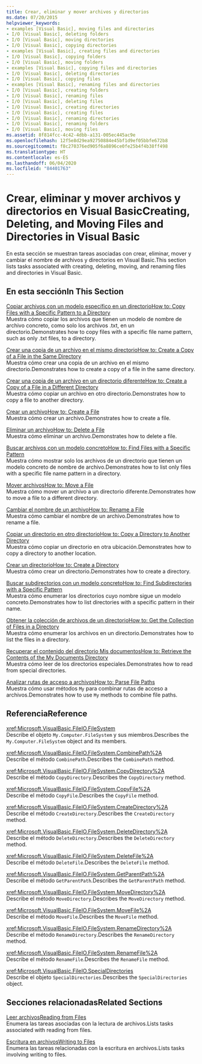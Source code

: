 ```yaml
---
title: Crear, eliminar y mover archivos y directorios
ms.date: 07/20/2015
helpviewer_keywords:
- examples [Visual Basic], moving files and directories
- I/O [Visual Basic], deleting folders
- I/O [Visual Basic], moving directories
- I/O [Visual Basic], copying directories
- examples [Visual Basic], creating files and directories
- I/O [Visual Basic], copying folders
- I/O [Visual Basic], moving folders
- examples [Visual Basic], copying files and directories
- I/O [Visual Basic], deleting directories
- I/O [Visual Basic], copying files
- examples [Visual Basic], renaming files and directories
- I/O [Visual Basic], creating folders
- I/O [Visual Basic], renaming files
- I/O [Visual Basic], deleting files
- I/O [Visual Basic], creating directories
- I/O [Visual Basic], creating files
- I/O [Visual Basic], renaming directories
- I/O [Visual Basic], renaming folders
- I/O [Visual Basic], moving files
ms.assetid: 8f814fcc-4c42-4dbb-a131-005ec445ac9e
ms.openlocfilehash: 12f5e8d29ea92750884e45bf1d9ef05bbfe672b8
ms.sourcegitcommit: f8c270376ed905f6a8896ce0fe25b4f4b38ff498
ms.translationtype: HT
ms.contentlocale: es-ES
ms.lasthandoff: 06/04/2020
ms.locfileid: "84401763"
---
```

# <a name="creating-deleting-and-moving-files-and-directories-in-visual-basic"></a><span data-ttu-id="610a9-102">Crear, eliminar y mover archivos y directorios en Visual Basic</span><span class="sxs-lookup"><span data-stu-id="610a9-102">Creating, Deleting, and Moving Files and Directories in Visual Basic</span></span>

<span data-ttu-id="610a9-103">En esta sección se muestran tareas asociadas con crear, eliminar, mover y cambiar el nombre de archivos y directorios en Visual Basic.</span><span class="sxs-lookup"><span data-stu-id="610a9-103">This section lists tasks associated with creating, deleting, moving, and renaming files and directories in Visual Basic.</span></span>  
  
## <a name="in-this-section"></a><span data-ttu-id="610a9-104">En esta sección</span><span class="sxs-lookup"><span data-stu-id="610a9-104">In This Section</span></span>  

 [<span data-ttu-id="610a9-105">Copiar archivos con un modelo específico en un directorio</span><span class="sxs-lookup"><span data-stu-id="610a9-105">How to: Copy Files with a Specific Pattern to a Directory</span></span>](how-to-copy-files-with-a-specific-pattern-to-a-directory.md)  
 <span data-ttu-id="610a9-106">Muestra cómo copiar los archivos que tienen un modelo de nombre de archivo concreto, como solo los archivos .txt, en un directorio.</span><span class="sxs-lookup"><span data-stu-id="610a9-106">Demonstrates how to copy files with a specific file name pattern, such as only .txt files, to a directory.</span></span>  
  
 [<span data-ttu-id="610a9-107">Crear una copia de un archivo en el mismo directorio</span><span class="sxs-lookup"><span data-stu-id="610a9-107">How to: Create a Copy of a File in the Same Directory</span></span>](how-to-create-a-copy-of-a-file-in-the-same-directory.md)  
 <span data-ttu-id="610a9-108">Muestra cómo crear una copia de un archivo en el mismo directorio.</span><span class="sxs-lookup"><span data-stu-id="610a9-108">Demonstrates how to create a copy of a file in the same directory.</span></span>  
  
 [<span data-ttu-id="610a9-109">Crear una copia de un archivo en un directorio diferente</span><span class="sxs-lookup"><span data-stu-id="610a9-109">How to: Create a Copy of a File in a Different Directory</span></span>](how-to-create-a-copy-of-a-file-in-a-different-directory.md)  
 <span data-ttu-id="610a9-110">Muestra cómo copiar un archivo en otro directorio.</span><span class="sxs-lookup"><span data-stu-id="610a9-110">Demonstrates how to copy a file to another directory.</span></span>  
  
 [<span data-ttu-id="610a9-111">Crear un archivo</span><span class="sxs-lookup"><span data-stu-id="610a9-111">How to: Create a File</span></span>](how-to-create-a-file.md)  
 <span data-ttu-id="610a9-112">Muestra cómo crear un archivo.</span><span class="sxs-lookup"><span data-stu-id="610a9-112">Demonstrates how to create a file.</span></span>  
  
 [<span data-ttu-id="610a9-113">Eliminar un archivo</span><span class="sxs-lookup"><span data-stu-id="610a9-113">How to: Delete a File</span></span>](how-to-delete-a-file.md)  
 <span data-ttu-id="610a9-114">Muestra cómo eliminar un archivo.</span><span class="sxs-lookup"><span data-stu-id="610a9-114">Demonstrates how to delete a file.</span></span>  
  
 [<span data-ttu-id="610a9-115">Buscar archivos con un modelo concreto</span><span class="sxs-lookup"><span data-stu-id="610a9-115">How to: Find Files with a Specific Pattern</span></span>](how-to-find-files-with-a-specific-pattern.md)  
 <span data-ttu-id="610a9-116">Muestra cómo mostrar solo los archivos de un directorio que tienen un modelo concreto de nombre de archivo.</span><span class="sxs-lookup"><span data-stu-id="610a9-116">Demonstrates how to list only files with a specific file name pattern in a directory.</span></span>  
  
 [<span data-ttu-id="610a9-117">Mover archivos</span><span class="sxs-lookup"><span data-stu-id="610a9-117">How to: Move a File</span></span>](how-to-move-a-file.md)  
 <span data-ttu-id="610a9-118">Muestra cómo mover un archivo a un directorio diferente.</span><span class="sxs-lookup"><span data-stu-id="610a9-118">Demonstrates how to move a file to a different directory.</span></span>  
  
 [<span data-ttu-id="610a9-119">Cambiar el nombre de un archivo</span><span class="sxs-lookup"><span data-stu-id="610a9-119">How to: Rename a File</span></span>](how-to-rename-a-file.md)  
 <span data-ttu-id="610a9-120">Muestra cómo cambiar el nombre de un archivo.</span><span class="sxs-lookup"><span data-stu-id="610a9-120">Demonstrates how to rename a file.</span></span>  
  
 [<span data-ttu-id="610a9-121">Copiar un directorio en otro directorio</span><span class="sxs-lookup"><span data-stu-id="610a9-121">How to: Copy a Directory to Another Directory</span></span>](how-to-copy-a-directory-to-another-directory.md)  
 <span data-ttu-id="610a9-122">Muestra cómo copiar un directorio en otra ubicación.</span><span class="sxs-lookup"><span data-stu-id="610a9-122">Demonstrates how to copy a directory to another location.</span></span>  
  
 [<span data-ttu-id="610a9-123">Crear un directorio</span><span class="sxs-lookup"><span data-stu-id="610a9-123">How to: Create a Directory</span></span>](how-to-create-a-directory.md)  
 <span data-ttu-id="610a9-124">Muestra cómo crear un directorio.</span><span class="sxs-lookup"><span data-stu-id="610a9-124">Demonstrates how to create a directory.</span></span>  
  
 [<span data-ttu-id="610a9-125">Buscar subdirectorios con un modelo concreto</span><span class="sxs-lookup"><span data-stu-id="610a9-125">How to: Find Subdirectories with a Specific Pattern</span></span>](how-to-find-subdirectories-with-a-specific-pattern.md)  
 <span data-ttu-id="610a9-126">Muestra cómo enumerar los directorios cuyo nombre sigue un modelo concreto.</span><span class="sxs-lookup"><span data-stu-id="610a9-126">Demonstrates how to list directories with a specific pattern in their name.</span></span>  
  
 [<span data-ttu-id="610a9-127">Obtener la colección de archivos de un directorio</span><span class="sxs-lookup"><span data-stu-id="610a9-127">How to: Get the Collection of Files in a Directory</span></span>](how-to-get-the-collection-of-files-in-a-directory.md)  
 <span data-ttu-id="610a9-128">Muestra cómo enumerar los archivos en un directorio.</span><span class="sxs-lookup"><span data-stu-id="610a9-128">Demonstrates how to list the files in a directory.</span></span>  
  
 [<span data-ttu-id="610a9-129">Recuperar el contenido del directorio Mis documentos</span><span class="sxs-lookup"><span data-stu-id="610a9-129">How to: Retrieve the Contents of the My Documents Directory</span></span>](how-to-retrieve-the-contents-of-the-my-documents-directory.md)  
 <span data-ttu-id="610a9-130">Muestra cómo leer de los directorios especiales.</span><span class="sxs-lookup"><span data-stu-id="610a9-130">Demonstrates how to read from special directories.</span></span>  
  
 [<span data-ttu-id="610a9-131">Analizar rutas de acceso a archivos</span><span class="sxs-lookup"><span data-stu-id="610a9-131">How to: Parse File Paths</span></span>](how-to-parse-file-paths.md)  
 <span data-ttu-id="610a9-132">Muestra cómo usar métodos `My` para combinar rutas de acceso a archivos.</span><span class="sxs-lookup"><span data-stu-id="610a9-132">Demonstrates how to use `My` methods to combine file paths.</span></span>  
  
## <a name="reference"></a><span data-ttu-id="610a9-133">Referencia</span><span class="sxs-lookup"><span data-stu-id="610a9-133">Reference</span></span>  

 <xref:Microsoft.VisualBasic.FileIO.FileSystem>  
 <span data-ttu-id="610a9-134">Describe el objeto `My.Computer.FileSystem` y sus miembros.</span><span class="sxs-lookup"><span data-stu-id="610a9-134">Describes the `My.Computer.FileSystem` object and its members.</span></span>  
  
 <xref:Microsoft.VisualBasic.FileIO.FileSystem.CombinePath%2A>  
 <span data-ttu-id="610a9-135">Describe el método `CombinePath`.</span><span class="sxs-lookup"><span data-stu-id="610a9-135">Describes the `CombinePath` method.</span></span>  
  
 <xref:Microsoft.VisualBasic.FileIO.FileSystem.CopyDirectory%2A>  
 <span data-ttu-id="610a9-136">Describe el método `CopyDirectory`.</span><span class="sxs-lookup"><span data-stu-id="610a9-136">Describes the `CopyDirectory` method.</span></span>  
  
 <xref:Microsoft.VisualBasic.FileIO.FileSystem.CopyFile%2A>  
 <span data-ttu-id="610a9-137">Describe el método `CopyFile`.</span><span class="sxs-lookup"><span data-stu-id="610a9-137">Describes the `CopyFile` method.</span></span>  
  
 <xref:Microsoft.VisualBasic.FileIO.FileSystem.CreateDirectory%2A>  
 <span data-ttu-id="610a9-138">Describe el método `CreateDirectory`.</span><span class="sxs-lookup"><span data-stu-id="610a9-138">Describes the `CreateDirectory` method.</span></span>  
  
 <xref:Microsoft.VisualBasic.FileIO.FileSystem.DeleteDirectory%2A>  
 <span data-ttu-id="610a9-139">Describe el método `DeleteDirectory`.</span><span class="sxs-lookup"><span data-stu-id="610a9-139">Describes the `DeleteDirectory` method.</span></span>  
  
 <xref:Microsoft.VisualBasic.FileIO.FileSystem.DeleteFile%2A>  
 <span data-ttu-id="610a9-140">Describe el método `DeleteFile`.</span><span class="sxs-lookup"><span data-stu-id="610a9-140">Describes the `DeleteFile` method.</span></span>  
  
 <xref:Microsoft.VisualBasic.FileIO.FileSystem.GetParentPath%2A>  
 <span data-ttu-id="610a9-141">Describe el método `GetParentPath`.</span><span class="sxs-lookup"><span data-stu-id="610a9-141">Describes the `GetParentPath` method.</span></span>  
  
 <xref:Microsoft.VisualBasic.FileIO.FileSystem.MoveDirectory%2A>  
 <span data-ttu-id="610a9-142">Describe el método `MoveDirectory`.</span><span class="sxs-lookup"><span data-stu-id="610a9-142">Describes the `MoveDirectory` method.</span></span>  
  
 <xref:Microsoft.VisualBasic.FileIO.FileSystem.MoveFile%2A>  
 <span data-ttu-id="610a9-143">Describe el método `MoveFile`.</span><span class="sxs-lookup"><span data-stu-id="610a9-143">Describes the `MoveFile` method.</span></span>  
  
 <xref:Microsoft.VisualBasic.FileIO.FileSystem.RenameDirectory%2A>  
 <span data-ttu-id="610a9-144">Describe el método `RenameDirectory`.</span><span class="sxs-lookup"><span data-stu-id="610a9-144">Describes the `RenameDirectory` method.</span></span>  
  
 <xref:Microsoft.VisualBasic.FileIO.FileSystem.RenameFile%2A>  
 <span data-ttu-id="610a9-145">Describe el método `RenameFile`.</span><span class="sxs-lookup"><span data-stu-id="610a9-145">Describes the `RenameFile` method.</span></span>  
  
 <xref:Microsoft.VisualBasic.FileIO.SpecialDirectories>  
 <span data-ttu-id="610a9-146">Describe el objeto `SpecialDirectories`.</span><span class="sxs-lookup"><span data-stu-id="610a9-146">Describes the `SpecialDirectories` object.</span></span>  
  
## <a name="related-sections"></a><span data-ttu-id="610a9-147">Secciones relacionadas</span><span class="sxs-lookup"><span data-stu-id="610a9-147">Related Sections</span></span>  

 [<span data-ttu-id="610a9-148">Leer archivos</span><span class="sxs-lookup"><span data-stu-id="610a9-148">Reading from Files</span></span>](reading-from-files.md)  
 <span data-ttu-id="610a9-149">Enumera las tareas asociadas con la lectura de archivos.</span><span class="sxs-lookup"><span data-stu-id="610a9-149">Lists tasks associated with reading from files.</span></span>  
  
 [<span data-ttu-id="610a9-150">Escritura en archivos</span><span class="sxs-lookup"><span data-stu-id="610a9-150">Writing to Files</span></span>](writing-to-files.md)  
 <span data-ttu-id="610a9-151">Enumera las tareas relacionadas con la escritura en archivos.</span><span class="sxs-lookup"><span data-stu-id="610a9-151">Lists tasks involving writing to files.</span></span>
